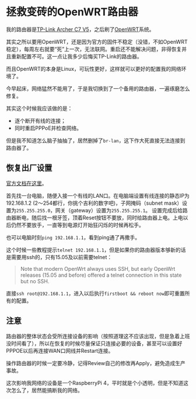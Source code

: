 # 拯救变砖的OpenWRT路由器

我的路由器是[TP-Link Archer C7 V5](https://www.tp-link.com/us/home-networking/wifi-router/archer-c7/v5/)，之后刷了[OpenWRT](https://openwrt.org/toh/tp-link/archer_c7)系统。

其实之所以要用OpenWRT，还是因为官方的固件不稳定（没错，不如OpenWRT稳定），每周左右就要“死”上一次，无法联网。重启还不能解决问题，非得恢复并且重新配置不可。这一点让我多少后悔买TP-Link的路由器。

而且OpenWRT的本身是Linux，可玩性更好，这样就可以更好的配置我的网络环境了。

今早起床，网络猛然不能用了，于是我切换到了一个备用的路由器，一遍琢磨怎么修复。

其实这个时候我应该做的是：

- 逐个断开有线的连接；
- 同时重启PPPoE并检查网络。

但是我不知道怎么脑子抽抽了，居然删掉了`br-lan`，这下作大死直接无法连接到路由器了。

## 恢复出厂设置

[官方文档在这里](https://openwrt.org/docs/guide-user/troubleshooting/failsafe_and_factory_reset)。

首先找一台电脑，随便入接一个有线的LAN口。在电脑端设置有线连接的静态IP为 192.168.1.2 (2～254都行，你挑个吉利的数字吧)，子网掩码（subnet mask）设置为`255.255.255.0`，网关（gateway）设置为`255.255.255.1`。
设置完成后给路由器断电，随后找一根牙签，顶着Reset按钮不要放，同时给路由器上电。上电以后仍然不要放手，一直等到电源灯开始狂闪烁的时候再松手。

也可以电脑时刻`ping 192.168.1.1`，看到ping通了再撒手。

这个时候一些教程提示`telnet 192.168.1.1`，但是如果你的路由器版本够新的话是需要用ssh的，只有15.05及以前需要telnet：

> Note that modern OpenWrt always uses SSH, but early OpenWrt releases (15.05 and before) offered a telnet connection in this state but no SSH. 

直接`ssh root@192.168.1.1`，进入以后执行`firstboot && reboot now`即可重置所有的配置。

## 注意

路由器的整体状态会受所连接设备的影响（按照道理这不应该出现，但是急着上班没时间看了），所以在恢复的时候尽量保证只连接必要的设备，甚至可以设置好PPPOE以后再连接WAN口网线并Restart连接。

操作路由器的时候一定要冷静，记得Review自己的修改再Apply，避免造成生产事故。

这次影响我网络的设备是一个RaspberryPi 4，平时就是个小透明，但是不知道这次怎么了，居然能搞断我的网络。
